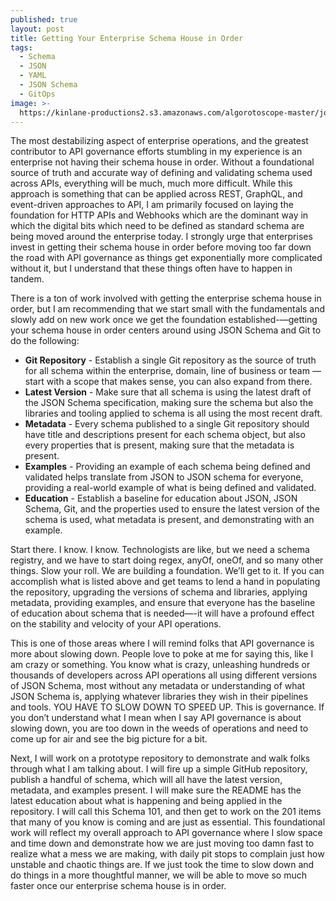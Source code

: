 ```yaml
---
published: true
layout: post
title: Getting Your Enterprise Schema House in Order
tags:
  - Schema
  - JSON
  - YAML
  - JSON Schema
  - GitOps
image: >-
  https://kinlane-productions2.s3.amazonaws.com/algorotoscope-master/john-wayne-the-searchers-house-freeway-behind.jpeg
---
```

The most destabilizing aspect of enterprise operations, and the greatest contributor to API governance efforts stumbling in my experience is an enterprise not having their schema house in order. Without a foundational source of truth and accurate way of defining and validating schema used across APIs, everything will be much, much more difficult. While this approach is something that can be applied across REST, GraphQL, and event-driven approaches to API, I am primarily focused on laying the foundation for HTTP APIs and Webhooks which are the dominant way in which the digital bits which need to be defined as standard schema are being moved around the enterprise today. I strongly urge that enterprises invest in getting their schema house in order before moving too far down the road with API governance as things get exponentially more complicated without it, but I understand that these things often have to happen in tandem. 

There is a ton of work involved with getting the enterprise schema house in order, but I am recommending that we start small with the fundamentals and slowly add on new work once we get the foundation established-—getting your schema house in order centers around using JSON Schema and Git to do the following:

- **Git Repository** - Establish a single Git repository as the source of truth for all schema within the enterprise, domain, line of business or team — start with a scope that makes sense, you can also expand from there.
- **Latest Version** - Make sure that all schema is using the latest draft of the JSON Schema specification, making sure the schema but also the libraries and tooling applied to schema is all using the most recent draft.
- **Metadata** - Every schema published to a single Git repository should have title and descriptions present for each schema object, but also every properties that is present, making sure that the metadata is present.
- **Examples** - Providing an example of each schema being defined and validated helps translate from JSON to JSON schema for everyone, providing a real-world example of what is being defined and validated.
- **Education** - Establish a baseline for education about JSON, JSON Schema, Git, and the properties used to ensure the latest version of the schema is used, what metadata is present, and demonstrating with an example.

Start there. I know. I know. Technologists are like, but we need a schema registry, and we have to start doing regex, anyOf, oneOf, and so many other things. Slow your roll. We are building a foundation. We’ll get to it. If you can accomplish what is listed above and get teams to lend a hand in populating the repository, upgrading the versions of schema and libraries, applying metadata, providing examples, and ensure that everyone has the baseline of education about schema that is needed—-it will have a profound effect on the stability and velocity of your API operations.

This is one of those areas where I will remind folks that API governance is more about slowing down. People love to poke at me for saying this, like I am crazy or something. You know what is crazy, unleashing hundreds or thousands of developers across API operations all using different versions of JSON Schema, most without any metadata or understanding of what JSON Schema is, applying whatever libraries they wish in their pipelines and tools. YOU HAVE TO SLOW DOWN TO SPEED UP.  This is governance. If you don’t understand what I mean when I say API governance is about slowing down, you are too down in the weeds of operations and need to come up for air and see the big picture for a bit.

Next, I will work on a prototype repository to demonstrate and walk folks through what I am talking about. I will fire up a simple GitHub repository, publish a handful of schema, which will all have the latest version, metadata, and examples present. I will make sure the README has the latest education about what is happening and being applied in the repository. I will call this Schema 101, and then get to work on the 201 items that many of you know is coming and are just as essential. This foundational work will reflect my overall approach to API governance where I slow space and time down and demonstrate how we are just moving too damn fast to realize what a mess we are making, with daily pit stops to complain just how unstable and chaotic things are. If we just took the time to slow down and do things in a more thoughtful manner, we will be able to move so much faster once our enterprise schema house is in order.